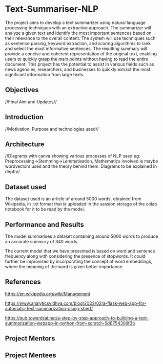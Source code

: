 # Text-Summariser-NLP

The project aims to develop a text summarizer using natural language processing techniques with an extractive approach. The summarizer will analyze a given text and identify the most important sentences based on their relevance to the overall content. The system will use techniques such as sentence parsing, keyword extraction, and scoring algorithms to rank and select the most informative sentences. The resulting summary will provide a concise and coherent representation of the original text, enabling users to quickly grasp the main points without having to read the entire document. This project has the potential to assist in various fields such as news agencies, researchers, and businesses to quickly extract the most significant information from large texts.

## Objectives
//Final Aim and Updates//

## Introduction
//Motivation, Purpose and technologies used//

## Architecture
//Diagrams with canva showing various processes of NLP used eg: Preprocessing->Stemming->Lemmatisation,
  Mathematics involved ie maybe wordvectors used and the theory behind them.
  Diagrams to be explained in depth//
  

## Dataset used
The dataset used is an article of around 5000 words, obtained from Wikipedia, in .txt format that is uploaded in the session storage of the colab notebook for it to be read by the model.

## Performance and Results
The model summarises a dataset containing around 5000 words to produce an accurate summary of 340 words.

The current model that we have presented is based on word and sentence frequency along with considering the presence of stopwords. It could further be improvised by incorporating the concept of word embeddings, where the meaning of the word is given better importance.

## References
https://en.wikipedia.org/wiki/Management

https://www.analyticsvidhya.com/blog/2022/02/a-flask-web-app-for-automatic-text-summarization-using-sbert/

https://pub.towardsai.net/a-step-by-step-approach-to-building-a-text-summarization-webapp-in-python-from-scratch-5d6754306f3b

## Project Mentors

## Project Mentees
  


